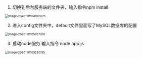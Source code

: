 1. 切换到后台服务端的文件夹，输入指令npm install

<img src="C:\Users\zhuwanning\AppData\Roaming\Typora\typora-user-images\image-20201111104926678.png" alt="image-20201111104926678" style="zoom:67%;" />

2. 进入config文件夹中，default文件里面写了MySQL数据库的配置

<img src="C:\Users\zhuwanning\AppData\Roaming\Typora\typora-user-images\image-20201111105057305.png" alt="image-20201111105057305" style="zoom:67%;" />

3. 启动node服务 输入指令 node app.js

<img src="C:\Users\zhuwanning\AppData\Roaming\Typora\typora-user-images\image-20201111105230155.png" alt="image-20201111105230155" style="zoom:67%;" />

